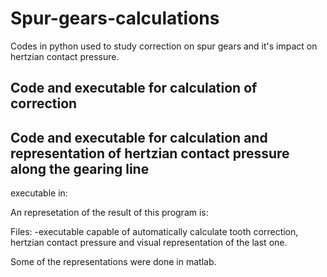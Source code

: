 # Spur-gears-calculations

Codes in python used to study correction on spur gears and it's impact on hertzian contact pressure. 

## Code and executable for calculation of correction

## Code and executable for calculation and representation of hertzian contact pressure along the gearing line

executable in:

An represetation of the result of this program is:


Files:
-executable capable of automatically calculate tooth correction, hertzian contact pressure and visual representation of the last one. 

Some of the representations were done in matlab. 
